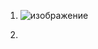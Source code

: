1. ![изображение](https://github.com/gambrilus/devops-netology/assets/100866321/0eb518b2-9493-4556-9e64-3c7309f4b03d)

2. 
